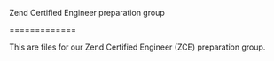 Zend Certified Engineer preparation group

=============

This are files for our Zend Certified Engineer (ZCE) preparation group.